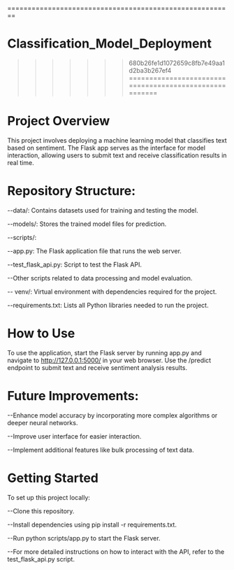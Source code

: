 
========================================================
# Classification_Model_Deployment
>>>>>>> 680b26fe1d1072659c8fb7e49aa1d2ba3b267ef4
=======================================================
# Project Overview
This project involves deploying a machine learning model that classifies text based on sentiment. The Flask app serves as the interface for model interaction, allowing users to submit text and receive classification results in real time.

# Repository Structure:

--data/: Contains datasets used for training and testing the model.

--models/: Stores the trained model files for prediction.

--scripts/:

--app.py: The Flask application file that runs the web server.

--test_flask_api.py: Script to test the Flask API.

--Other scripts related to data processing and model evaluation.

-- venv/: Virtual environment with dependencies required for the project.

--requirements.txt: Lists all Python libraries needed to run the project.

# How to Use
To use the application, start the Flask server by running app.py and navigate to http://127.0.0.1:5000/ in your web browser. Use the /predict endpoint to submit text and receive sentiment analysis results.

# Future Improvements:

--Enhance model accuracy by incorporating more complex algorithms or deeper neural networks.

--Improve user interface for easier interaction.

--Implement additional features like bulk processing of text data.

# Getting Started

To set up this project locally:

--Clone this repository.

--Install dependencies using pip install -r requirements.txt.

--Run python scripts/app.py to start the Flask server.

--For more detailed instructions on how to interact with the API, refer to the test_flask_api.py script.
